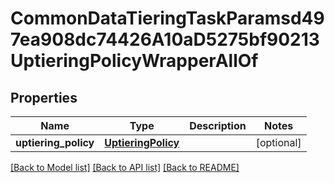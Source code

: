 # CommonDataTieringTaskParamsd497ea908dc74426A10aD5275bf90213UptieringPolicyWrapperAllOf


## Properties
Name | Type | Description | Notes
------------ | ------------- | ------------- | -------------
**uptiering_policy** | [**UptieringPolicy**](UptieringPolicy.md) |  | [optional] 

[[Back to Model list]](../README.md#documentation-for-models) [[Back to API list]](../README.md#documentation-for-api-endpoints) [[Back to README]](../README.md)


